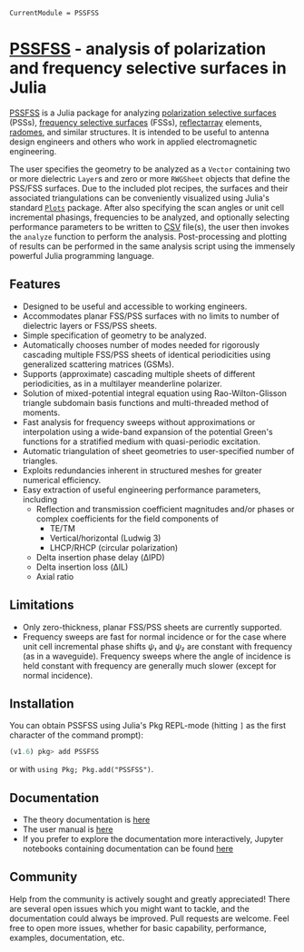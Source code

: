 ```@meta
CurrentModule = PSSFSS
```

# [PSSFSS](https://github.com/simonp0420/PSSFSS) - analysis of polarization and frequency selective surfaces in Julia


[PSSFSS](https://github.com/simonp0420/PSSFSS) is a Julia package for analyzing 
[polarization selective surfaces](https://scholar.google.com/scholar?hl=en&as_sdt=0%2C5&q=polarization+selective+surface&btnG=) (PSSs), [frequency selective surfaces](https://en.wikipedia.org/wiki/Frequency_selective_surface) (FSSs), 
[reflectarray](https://en.wikipedia.org/wiki/Reflectarray_antennahttps://en.wikipedia.org/wiki/Reflectarray_antenna) elements, 
[radomes](https://en.wikipedia.org/wiki/Radome), and similar structures.  It is intended to be useful to antenna design engineers and others who work in applied electromagnetic engineering.

The user specifies the geometry to be analyzed as a `Vector` containing two or more dielectric `Layer`s 
and zero or more `RWGSheet` objects that define the PSS/FSS surfaces.  Due to the included plot recipes, the surfaces 
and their associated triangulations can be conveniently visualized using Julia's standard 
[`Plots`](https://github.com/JuliaPlots/Plots.jl) package. After also specifying the scan angles or
unit cell incremental phasings, frequencies to be analyzed, and optionally selecting performance parameters to be written
to [CSV](https://en.wikipedia.org/wiki/Comma-separated_values) file(s), 
the user then invokes the `analyze` function to perform the analysis.  Post-processing and plotting of results can be
performed in the same analysis script using the immensely powerful Julia programming language.


## Features

* Designed to be useful and accessible to working engineers.
* Accommodates planar FSS/PSS surfaces with no limits to number of dielectric layers or FSS/PSS sheets.
* Simple specification of geometry to be analyzed.
* Automatically chooses number of modes needed for rigorously cascading multiple FSS/PSS sheets of identical
  periodicities using generalized scattering matrices (GSMs).
* Supports (approximate) cascading multiple sheets of different periodicities, as in a multilayer
  meanderline polarizer.
* Solution of mixed-potential integral equation using Rao-Wilton-Glisson triangle subdomain basis
  functions and multi-threaded method of moments.
* Fast analysis for frequency sweeps without approximations or interpolation using a wide-band expansion of the 
  potential Green's functions for a stratified medium with quasi-periodic excitation.
* Automatic triangulation of sheet geometries to user-specified number of triangles.
* Exploits redundancies inherent in structured meshes for greater numerical efficiency.
* Easy extraction of useful engineering performance parameters, including 
    * Reflection and transmission coefficient magnitudes and/or phases or complex coefficients for the field components of 
        * TE/TM 
        * Vertical/horizontal (Ludwig 3)
        * LHCP/RHCP (circular polarization)
    * Delta insertion phase delay (ΔIPD)
    * Delta insertion loss (ΔIL)
    * Axial ratio 

## Limitations

* Only zero-thickness, planar FSS/PSS sheets are currently supported.
* Frequency sweeps are fast for normal incidence or for the case where unit cell 
  incremental phase shifts *ψ₁* and *ψ₂* are  constant with frequency (as in a waveguide).
  Frequency sweeps where the angle of incidence is held constant with frequency are generally 
  much slower (except for normal incidence).

## Installation
You can obtain PSSFSS using Julia's Pkg REPL-mode (hitting `]` as the first character of the command prompt):

```julia
(v1.6) pkg> add PSSFSS
```

or with `using Pkg; Pkg.add("PSSFSS")`.


## Documentation
- The theory documentation is [here](https://github.com/simonp0420/PSSFSS.jl/blob/main/docs/TheoryDocs/theorydoc.pdf)
- The user manual is [here](https://simonp0420.github.io/PSSFSS.jl/stable)
- If you prefer to explore the documentation more interactively, Jupyter notebooks containing documentation can be found
  [here](https://github.com/simonp0420/PSSFSS.jl/tree/main/docs/notebooks) 


## Community
Help from the community is actively sought and greatly appreciated!  There are several open issues which you might
want to tackle, and the documentation could always be improved. Pull requests are welcome.  Feel free to open more issues, whether for 
basic capability, performance, examples, documentation, etc.
